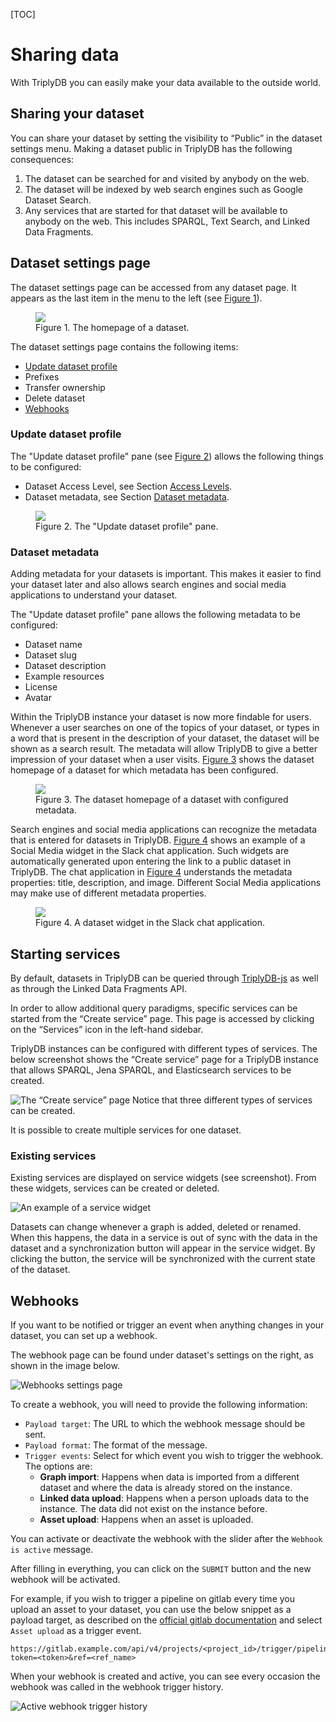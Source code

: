 [TOC]

# Sharing data

With TriplyDB you can easily make your data available to the outside world.

## Sharing your dataset

You can share your dataset by setting the visibility to “Public” in
the dataset settings menu. Making a dataset public in TriplyDB has
the following consequences:

1. The dataset can be searched for and visited by anybody on the web.
2. The dataset will be indexed by web search engines such as Google
   Dataset Search.
3. Any services that are started for that dataset will be available
   to anybody on the web. This includes SPARQL, Text
   Search, and Linked Data Fragments.

## Dataset settings page

The dataset settings page can be accessed from any dataset page. It appears as the last item in the menu to the left (see [Figure 1](#fig-dataset-homepage)).

<figure id="fig-dataset-homepage">
  <img src="../../assets/dataset-homepage.png">
  <figcaption>Figure 1. The homepage of a dataset.</figcaption>
</figure>

The dataset settings page contains the following items:

- [Update dataset profile](#update-dataset-profile)
- Prefixes <!-- TODO: [](#prefixes) -->
- Transfer ownership <!-- TODO: [](#transfer-ownership) -->
- Delete dataset <!-- TODO: [](#delete-dataset) -->
- [Webhooks](#webhooks)

### Update dataset profile

The "Update dataset profile" pane (see [Figure 2](#fig-update-dataset-profile-pane)) allows the following things to be configured:

- Dataset Access Level, see Section [Access Levels](../reference/index.md#access-levels).
- Dataset metadata, see Section [Dataset metadata](#dataset-metadata).

<figure id="fig-update-dataset-profile-pane">
  <img src="../../assets/update-dataset-profile-pane.png">
  <figcaption>Figure 2. The "Update dataset profile" pane.</figcaption>
</figure>

### Dataset metadata

Adding metadata for your datasets is important. This makes it easier to find your dataset later and also allows search engines and social media applications to understand your dataset.

The "Update dataset profile" pane allows the following metadata to be configured:

- Dataset name
- Dataset slug
- Dataset description
- Example resources
- License
- Avatar

Within the TriplyDB instance your dataset is now more findable for users. Whenever a user searches on one of the topics of your dataset, or types in a word that is present in the description of your dataset, the dataset will be shown as a search result. The metadata will allow TriplyDB to give a better impression of your dataset when a user visits. [Figure 3](#fig-dataset-homepage-with-metadata) shows the dataset homepage of a dataset for which metadata has been configured.

<figure id="fig-dataset-homepage-with-metadata">
  <img src="../../assets/dataset-homepage-with-metadata.png">
  <figcaption>Figure 3. The dataset homepage of a dataset with configured metadata.</figcaption>
</figure>

Search engines and social media applications can recognize the metadata that is entered for datasets in TriplyDB. [Figure 4](#fig-slack-widget) shows an example of a Social Media widget in the Slack chat application. Such widgets are automatically generated upon entering the link to a public dataset in TriplyDB. The chat application in [Figure 4](#fig-slack-widget) understands the metadata properties: title, description, and image. Different Social Media applications may make use of different metadata properties.

<figure id="fig-slack-widget">
  <img src="../../assets/slack-widget.png">
  <figcaption>Figure 4. A dataset widget in the Slack chat application.</figcaption>
</figure>

## Starting services

By default, datasets in TriplyDB can be queried through [TriplyDB-js](../../triplydb-js/index.md) as well as through the Linked Data Fragments API.

In order to allow additional query paradigms, specific services can be
started from the “Create service” page. This page is accessed by
clicking on the “Services” icon in the left-hand sidebar.

TriplyDB instances can be configured with different types of services.
The below screenshot shows the “Create service” page for a TriplyDB
instance that allows SPARQL, Jena SPARQL, and Elasticsearch services
to be created.

![The “Create service” page](../../assets/create-service.png) Notice that three different types of services can be created.

It is possible to create multiple services for one dataset.

### Existing services

Existing services are displayed on service widgets (see screenshot).
From these widgets, services can be created or deleted.

![An example of a service widget](../../assets/service-widget.png)

Datasets can change whenever a graph is added, deleted or renamed. When this
happens, the data in a service is out of sync with the data in the dataset and
a synchronization button will appear in the service widget. By clicking the
button, the service will be synchronized with the current state of the dataset.

## Webhooks

If you want to be notified or trigger an event when anything changes in your dataset, you can set up a webhook.

The webhook page can be found under dataset's settings on the right, as shown in the image below.

![Webhooks settings page](../../assets/webhook.png)

To create a webhook, you will need to provide the following information:

- `Payload target`: The URL to which the webhook message should be sent.
- `Payload format`: The format of the message.
- `Trigger events`: Select for which event you wish to trigger the webhook. The options are:
  - **Graph import**: Happens when data is imported from a different dataset and where the data is already stored on the instance.
  - **Linked data upload**: Happens when a person uploads data to the instance. The data did not exist on the instance before.
  - **Asset upload**: Happens when an asset is uploaded.


You can activate or deactivate the webhook with the slider after the `Webhook is active` message.

After filling in everything, you can click on the `SUBMIT` button and the new webhook will be activated.

For example, if you wish to trigger a pipeline on gitlab every time you upload an asset to your dataset, you can use the below snippet as a payload target, as described on the [official gitlab documentation](https://docs.gitlab.com/ee/ci/triggers/) and select `Asset upload` as a trigger event.

```
https://gitlab.example.com/api/v4/projects/<project_id>/trigger/pipeline?token=<token>&ref=<ref_name>
```
When your webhook is created and active, you can see every occasion the webhook was called in the webhook trigger history.

![Active webhook trigger history](../../assets/webhook_trigger_history.png)
